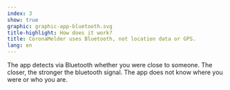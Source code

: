 ```yaml
---
index: 3
show: true
graphic: graphic-app-bluetooth.svg
title-highlight: How does it work?
title: CoronaMelder uses Bluetooth, not location data or GPS.
lang: en
---
```

The app detects via Bluetooth whether you were close to someone. The closer, the stronger the bluetooth signal. The app does not know where you were or who you are.
